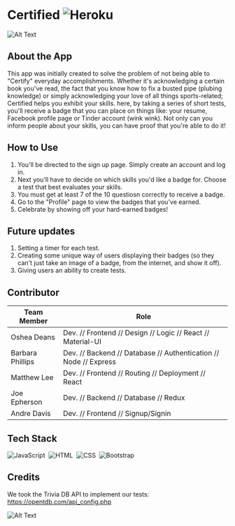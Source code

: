 # Certified ![Heroku](https://heroku-badge.herokuapp.com/?app=capstone-certified)
![Alt Text](https://media.giphy.com/media/TkDfvZVMnUu9osFhb8/giphy.gif)

## About the App

This app was initially created to solve the problem of not being able to "Certify" everyday accomplishments. Whether it's acknowledging a certain book you've read,  the fact that you know how to fix a busted pipe (plubing knowledge) or simply acknowledging your love of all things sports-related; Certified helps you exhibit your skills. here, by taking a series of short tests, you'll receive a badge that you can place on things like: your resume,  Facebook profile page or Tinder account (wink wink). Not only can you inform people about your skills, you can have proof that you're able to do it! 


## How to Use

1. You'll be directed to the sign up page. Simply create an account and log in.
2. Next you'll have to decide on which skills you'd like a badge for. Choose a test that best evaluates your skills.
3. You must get at least 7 of the 10 questiosn correctly to receive a badge.
4. Go to the "Profile" page to view the badges that you've earned.
5. Celebrate by showing off your hard-earned badges!

## Future updates

1. Setting a timer for each test.
2. Creating some unique way of users displaying their badges (so they can't just take an image of a badge, from the internet, and show it off).
3. Giving users an ability to create tests.


## Contributor

Team Member       | Role
----------------- | -----------------------
Oshea Deans       | Dev. // Frontend // Design // Logic // React // Material-UI
Barbara Phillips  | Dev. // Backend // Database // Authentication // Node // Express
Matthew Lee       | Dev. // Frontend // Routing // Deployment // React 
Joe Epherson      | Dev. // Backend // Database // Redux
Andre Davis       | Dev. // Frontend // Signup/Signin


## Tech Stack
 
![JavaScript](https://img.shields.io/badge/-JavaScript-333333?style=flat&logo=javascript)&nbsp;
![HTML](https://img.shields.io/badge/-HTML-333333?style=flat&logo=HTML5)&nbsp;
![CSS](https://img.shields.io/badge/-CSS-333333?style=flat&logo=CSS3&logoColor=1572B6)&nbsp;
![Bootstrap](https://img.shields.io/badge/-Bootstrap-333333?style=flat&logo=bootstrap&logoColor=563D7C)


## Credits

We took the Trivia DB API to implement our tests: https://opentdb.com/api_config.php


![Alt Text](https://media.giphy.com/media/Lqi5ALLDR1Te6MiyTo/giphy.gif)
